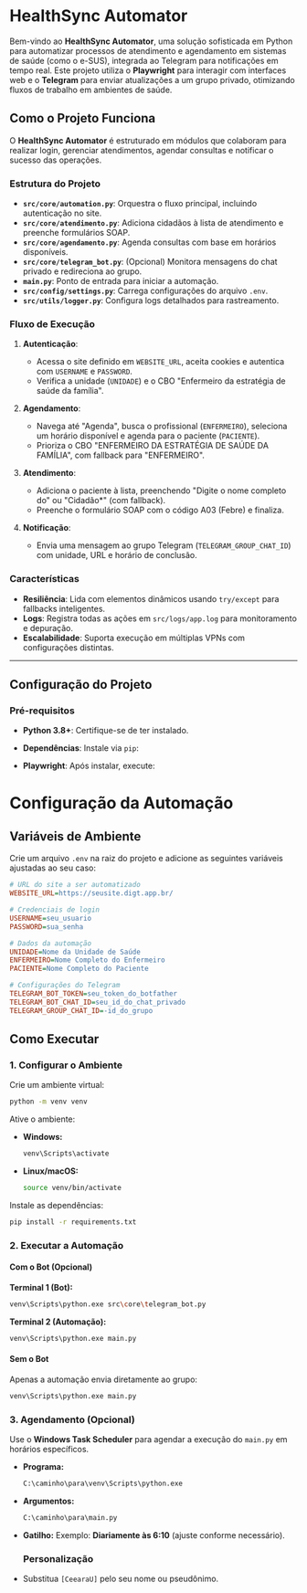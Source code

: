 # HealthSync Automator

Bem-vindo ao **HealthSync Automator**, uma solução sofisticada em Python para automatizar processos de atendimento e agendamento em sistemas de saúde (como o e-SUS), integrada ao Telegram para notificações em tempo real. Este projeto utiliza o **Playwright** para interagir com interfaces web e o **Telegram** para enviar atualizações a um grupo privado, otimizando fluxos de trabalho em ambientes de saúde.

## Como o Projeto Funciona

O **HealthSync Automator** é estruturado em módulos que colaboram para realizar login, gerenciar atendimentos, agendar consultas e notificar o sucesso das operações.

### Estrutura do Projeto
- **`src/core/automation.py`**: Orquestra o fluxo principal, incluindo autenticação no site.
- **`src/core/atendimento.py`**: Adiciona cidadãos à lista de atendimento e preenche formulários SOAP.
- **`src/core/agendamento.py`**: Agenda consultas com base em horários disponíveis.
- **`src/core/telegram_bot.py`**: (Opcional) Monitora mensagens do chat privado e redireciona ao grupo.
- **`main.py`**: Ponto de entrada para iniciar a automação.
- **`src/config/settings.py`**: Carrega configurações do arquivo `.env`.
- **`src/utils/logger.py`**: Configura logs detalhados para rastreamento.

### Fluxo de Execução
1. **Autenticação**:
   - Acessa o site definido em `WEBSITE_URL`, aceita cookies e autentica com `USERNAME` e `PASSWORD`.
   - Verifica a unidade (`UNIDADE`) e o CBO "Enfermeiro da estratégia de saúde da família".

2. **Agendamento**:
   - Navega até "Agenda", busca o profissional (`ENFERMEIRO`), seleciona um horário disponível e agenda para o paciente (`PACIENTE`).
   - Prioriza o CBO "ENFERMEIRO DA ESTRATÉGIA DE SAÚDE DA FAMÍLIA", com fallback para "ENFERMEIRO".

3. **Atendimento**:
   - Adiciona o paciente à lista, preenchendo "Digite o nome completo do" ou "Cidadão*" (com fallback).
   - Preenche o formulário SOAP com o código A03 (Febre) e finaliza.

4. **Notificação**:
   - Envia uma mensagem ao grupo Telegram (`TELEGRAM_GROUP_CHAT_ID`) com unidade, URL e horário de conclusão.

### Características
- **Resiliência**: Lida com elementos dinâmicos usando `try/except` para fallbacks inteligentes.
- **Logs**: Registra todas as ações em `src/logs/app.log` para monitoramento e depuração.
- **Escalabilidade**: Suporta execução em múltiplas VPNs com configurações distintas.

---

## Configuração do Projeto

### Pré-requisitos
- **Python 3.8+**: Certifique-se de ter instalado.
- **Dependências**: Instale via `pip`:

- **Playwright**: Após instalar, execute:
# Configuração da Automação

## Variáveis de Ambiente
Crie um arquivo `.env` na raiz do projeto e adicione as seguintes variáveis ajustadas ao seu caso:

```ini
# URL do site a ser automatizado
WEBSITE_URL=https://seusite.digt.app.br/

# Credenciais de login
USERNAME=seu_usuario
PASSWORD=sua_senha

# Dados da automação
UNIDADE=Nome da Unidade de Saúde
ENFERMEIRO=Nome Completo do Enfermeiro
PACIENTE=Nome Completo do Paciente

# Configurações do Telegram
TELEGRAM_BOT_TOKEN=seu_token_do_botfather
TELEGRAM_BOT_CHAT_ID=seu_id_do_chat_privado
TELEGRAM_GROUP_CHAT_ID=-id_do_grupo
```

## Como Executar

### 1. Configurar o Ambiente

Crie um ambiente virtual:
```sh
python -m venv venv
```

Ative o ambiente:
- **Windows:**
  ```sh
  venv\Scripts\activate
  ```
- **Linux/macOS:**
  ```sh
  source venv/bin/activate
  ```

Instale as dependências:
```sh
pip install -r requirements.txt
```

### 2. Executar a Automação

#### Com o Bot (Opcional)

**Terminal 1 (Bot):**
```sh
venv\Scripts\python.exe src\core\telegram_bot.py
```

**Terminal 2 (Automação):**
```sh
venv\Scripts\python.exe main.py
```

#### Sem o Bot
Apenas a automação envia diretamente ao grupo:
```sh
venv\Scripts\python.exe main.py
```

### 3. Agendamento (Opcional)
Use o **Windows Task Scheduler** para agendar a execução do `main.py` em horários específicos.

- **Programa:**
  ```sh
  C:\caminho\para\venv\Scripts\python.exe
  ```
- **Argumentos:**
  ```sh
  C:\caminho\para\main.py
  ```
- **Gatilho:**
  Exemplo: **Diariamente às 6:10** (ajuste conforme necessário).

  ### Personalização
- Substitua `[CeearaU]` pelo seu nome ou pseudônimo.